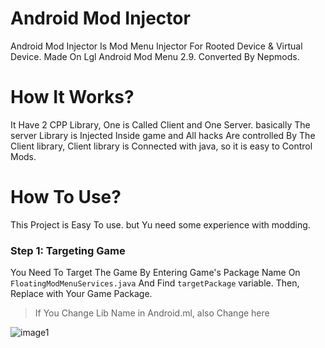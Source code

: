 <h1>
  Android Mod Injector
</h1>
<p>
Android Mod Injector Is Mod Menu Injector For Rooted Device & Virtual Device. Made On Lgl Android Mod Menu 2.9. Converted By Nepmods.
  </p>


<H1> How It Works? </h1>
<p> It Have 2 CPP Library, One is Called Client and One Server. basically The server Library is Injected Inside game and All hacks Are controlled By The Client library, Client library is Connected with java, so it is easy to Control Mods.</p>



<H1> How To Use? </h1>
<P>
This Project is Easy To use. but Yu need some experience with modding.
</P>
<H3> Step 1: Targeting Game </h3>
You Need To Target The Game By Entering Game's Package Name On 
<Code>FloatingModMenuServices.java</code>
 And Find <code>targetPackage</code> variable. Then, Replace with Your Game Package.

>If You Change Lib Name in Android.ml, also Change here

![image1](https://i.ibb.co/fX3xWqG/Screenshot-20220721-191944.png)
